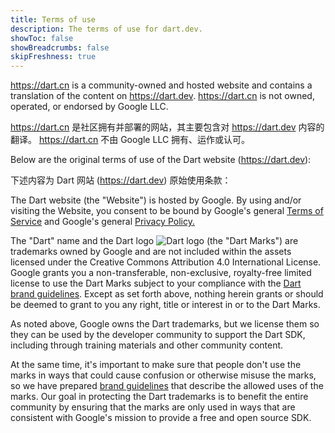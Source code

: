 ```yaml
---
title: Terms of use
description: The terms of use for dart.dev.
showToc: false
showBreadcrumbs: false
skipFreshness: true
---
```


https://dart.cn is a community-owned and hosted website
and contains a translation of the content on https://dart.dev.
https://dart.cn is not owned, operated, or endorsed by Google LLC.

https://dart.cn 是社区拥有并部署的网站，其主要包含对 https://dart.dev 内容的翻译。
https://dart.cn 不由 Google LLC 拥有、运作或认可。

Below are the original terms of use of the Dart website (https://dart.dev):

下述内容为 Dart 网站 (https://dart.dev) 原始使用条款：

The Dart website (the "Website") is hosted by Google.
By using and/or visiting the Website,
you consent to be bound by Google's general [Terms of Service][]
and Google's general [Privacy Policy.][Privacy Policy]

The "Dart" name and the Dart logo
<img src="/assets/img/logo/dart-64.png" alt="Dart logo" class="align-baseline text-icon">
(the "Dart Marks") are trademarks owned by Google and are not included
within the assets licensed under the Creative Commons Attribution 4.0
International License.  Google grants you a non-transferable,
non-exclusive, royalty-free limited license to use the Dart Marks
subject to your compliance with the [Dart brand guidelines](/brand).
Except as set forth above, nothing herein grants or should be deemed
to grant to you any right, title or interest in or to the Dart Marks.

As noted above, Google owns the Dart trademarks, but we license them
so they can be used by the developer community to support the Dart
SDK, including through training materials and other community content.

At the same time, it's important to make sure that people don't
use the marks in ways that could cause confusion or otherwise misuse
the marks, so we have prepared [brand guidelines](/brand) that describe the
allowed uses of the marks. Our goal in protecting the Dart trademarks
is to benefit the entire community by ensuring that the marks are only used
in ways that are consistent with Google's mission to provide a free and open
source SDK.

[Terms of Service]: https://policies.google.com/terms
[Privacy Policy]: https://policies.google.com/privacy

